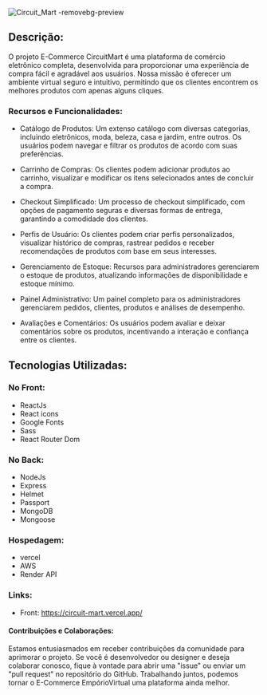 
![Circuit_Mart -removebg-preview](https://github.com/wal-wizard/CircuitMart/assets/82295321/a651caf5-6f28-4b9e-b40e-cab904fa5251)

## Descrição:

O projeto E-Commerce CircuitMart é uma plataforma de comércio eletrônico completa, desenvolvida para proporcionar uma experiência de compra fácil e agradável aos usuários. Nossa missão é oferecer um ambiente virtual seguro e intuitivo, permitindo que os clientes encontrem os melhores produtos com apenas alguns cliques.

### Recursos e Funcionalidades:

  - Catálogo de Produtos: Um extenso catálogo com diversas categorias, incluindo eletrônicos, moda, beleza, casa e jardim, entre outros. Os usuários podem navegar e filtrar os produtos de acordo com suas preferências.

  - Carrinho de Compras: Os clientes podem adicionar produtos ao carrinho, visualizar e modificar os itens selecionados antes de concluir a compra.

  - Checkout Simplificado: Um processo de checkout simplificado, com opções de pagamento seguras e diversas formas de entrega, garantindo a comodidade dos clientes.

  - Perfis de Usuário: Os clientes podem criar perfis personalizados, visualizar histórico de compras, rastrear pedidos e receber recomendações de produtos com base em seus interesses.

  - Gerenciamento de Estoque: Recursos para administradores gerenciarem o estoque de produtos, atualizando informações de disponibilidade e estoque mínimo.

  - Painel Administrativo: Um painel completo para os administradores gerenciarem pedidos, clientes, produtos e análises de desempenho.

  - Avaliações e Comentários: Os usuários podem avaliar e deixar comentários sobre os produtos, incentivando a interação e confiança entre os clientes.

## Tecnologias Utilizadas:

### No Front:
  - ReactJs
  - React icons
  - Google Fonts
  - Sass
  - React Router Dom
### No Back:
  - NodeJs
  - Express
  - Helmet
  - Passport
  - MongoDB
  - Mongoose

### Hospedagem:
  - vercel
  - AWS
  - Render API

### Links:
  - Front: https://circuit-mart.vercel.app/

#### Contribuições e Colaborações:
Estamos entusiasmados em receber contribuições da comunidade para aprimorar o projeto. Se você é desenvolvedor ou designer e deseja colaborar conosco, fique à vontade para abrir uma "issue" ou enviar um "pull request" no repositório do GitHub. Trabalhando juntos, podemos tornar o E-Commerce EmpórioVirtual uma plataforma ainda melhor.

